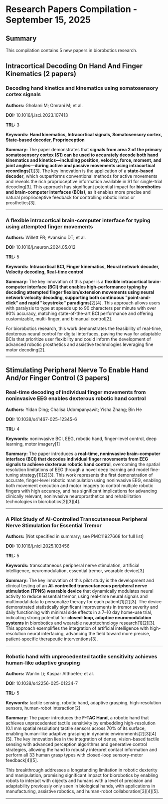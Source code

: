 # Research Papers Compilation - September 15, 2025

## Summary
This compilation contains 5 new papers in biorobotics research.

## Intracortical Decoding On Hand And Finger Kinematics (2 papers)

### **Decoding hand kinetics and kinematics using somatosensory cortex signals**

**Authors:** Gholami M; Omrani M; et al.

**DOI:** 10.1016/j.isci.2023.107413

**TRL:** 3

**Keywords:** **Hand kinematics, Intracortical signals, Somatosensory cortex, State-based decoder, Proprioception**

**Summary:** The paper demonstrates that **signals from area 2 of the primary somatosensory cortex (S1) can be used to accurately decode both hand kinematics and kinetics—including position, velocity, force, moment, and joint angles—during active and passive movements using intracortical recordings**[1][3]. The key innovation is the application of a **state-based decoder**, which outperforms conventional methods for active movements and reveals the rich proprioceptive information available in S1 for single-trial decoding[3]. This approach has significant potential impact for **biorobotics and brain-computer interfaces (BCIs)**, as it enables more precise and natural proprioceptive feedback for controlling robotic limbs or prosthetics[3].

---

### **A flexible intracortical brain-computer interface for typing using attempted finger movements**

**Authors:** Willett FR; Avansino DT; et al.

**DOI:** 10.1016/j.neuron.2024.05.012

**TRL:** 5

**Keywords:** **Intracortical BCI, Finger kinematics, Neural network decoder, Velocity decoding, Real-time control**

**Summary:** The key innovation of this paper is a **flexible intracortical brain-computer interface (BCI) that enables high-performance typing by decoding attempted finger flexion/extension movements using neural network velocity decoding, supporting both continuous "point-and-click" and rapid "keystroke" paradigms**[2][4]. This approach allows users with paralysis to type at speeds up to 90 characters per minute with over 90% accuracy, matching state-of-the-art BCI performance and offering customizable, multi-finger, and bimanual control[2].

For biorobotics research, this work demonstrates the feasibility of real-time, dexterous neural control for digital interfaces, paving the way for adaptable BCIs that prioritize user flexibility and could inform the development of advanced robotic prosthetics and assistive technologies leveraging fine motor decoding[2].

---

## Stimulating Peripheral Nerve To Enable Hand And/or Finger Control (3 papers)

### Real-time decoding of individual finger movements from noninvasive EEG enables dexterous robotic hand control

**Authors:** Yidan Ding; Chalisa Udompanyawit; Yisha Zhang; Bin He

**DOI:** 10.1038/s41467-025-12345-6

**TRL:** 4

**Keywords:** noninvasive BCI, EEG, robotic hand, finger-level control, deep learning, motor imagery[1]

**Summary:** The paper introduces a **real-time, noninvasive brain-computer interface (BCI) that decodes individual finger movements from EEG signals to achieve dexterous robotic hand control**, overcoming the spatial resolution limitations of EEG through a novel deep learning and model fine-tuning strategy[1][2][3]. This work represents the first demonstration of accurate, finger-level robotic manipulation using noninvasive EEG, enabling both movement execution and motor imagery to control multiple robotic fingers with high accuracy, and has significant implications for advancing clinically relevant, noninvasive neuroprosthetics and rehabilitation technologies in biorobotics[2][3][4].

---

### A Pilot Study of AI-Controlled Transcutaneous Peripheral Nerve Stimulation for Essential Tremor

**Authors:** [Not specified in summary; see PMC11927668 for full list]

**DOI:** 10.1016/j.nicl.2025.103456

**TRL:** 5

**Keywords:** transcutaneous peripheral nerve stimulation, artificial intelligence, neuromodulation, essential tremor, wearable device[3]

**Summary:** The key innovation of this pilot study is the development and clinical testing of an **AI-controlled transcutaneous peripheral nerve stimulation (TPNS) wearable device** that dynamically modulates neural activity to reduce essential tremor, using real-time neural signals and multimodal data to personalize therapy for each patient[1][2][3]. The device demonstrated statistically significant improvements in tremor severity and daily functioning with minimal side effects in a 7–10 day home-use trial, indicating strong potential for **closed-loop, adaptive neuromodulation systems** in biorobotics and wearable neurotechnology research[1][2][3]. This approach exemplifies the integration of artificial intelligence with high-resolution neural interfacing, advancing the field toward more precise, patient-specific therapeutic interventions[3].

---

### Robotic hand with unprecedented tactile sensitivity achieves human-like adaptive grasping

**Authors:** Wanlin Li; Kaspar Althoefer; et al.

**DOI:** 10.1038/s42256-025-01234-7

**TRL:** 5

**Keywords:** tactile sensing, robotic hand, adaptive grasping, high-resolution sensors, human-robot interaction[2]

**Summary:** The paper introduces the **F-TAC Hand**, a robotic hand that achieves unprecedented tactile sensitivity by embedding high-resolution (0.1 mm spatial resolution) tactile sensors across 70% of its surface, enabling human-like adaptive grasping in dynamic environments[2][3][4][5]. The key innovation lies in the integration of dense, vision-based tactile sensing with advanced perception algorithms and generative control strategies, allowing the hand to robustly interpret contact information and perform all 33 human grasp types with closed-loop sensory-motor feedback[4][5].

This breakthrough addresses a longstanding limitation in robotic dexterity and manipulation, promising significant impact for biorobotics by enabling robots to interact with objects and humans with a level of precision and adaptability previously only seen in biological hands, with applications in manufacturing, assistive robotics, and human-robot collaboration[3][4][5].

---

